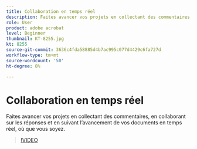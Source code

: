 ```yaml
---
title: Collaboration en temps réel
description: Faites avancer vos projets en collectant des commentaires, en collaborant sur les réponses et en suivant l’avancement de vos documents en temps réel, où que vous soyez
role: User
product: adobe acrobat
level: Beginner
thumbnail: KT-8255.jpg
kt: 8255
source-git-commit: 3636c4fda58885d4b7ac995c077d4429c6fa727d
workflow-type: tm+mt
source-wordcount: '50'
ht-degree: 8%

---
```


# Collaboration en temps réel

Faites avancer vos projets en collectant des commentaires, en collaborant sur les réponses et en suivant l’avancement de vos documents en temps réel, où que vous soyez.

>[!VIDEO](https://video.tv.adobe.com/v/337500?hidetitle=true)

